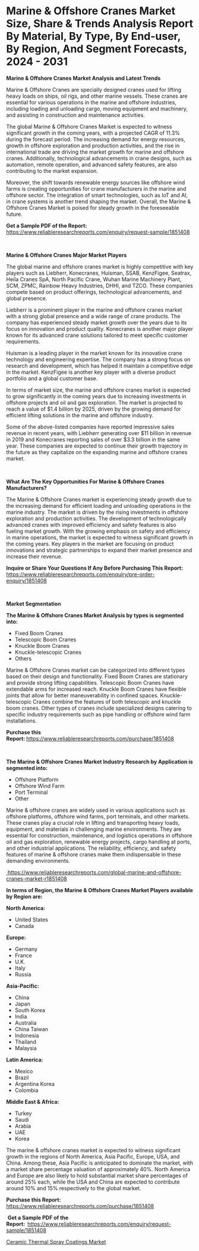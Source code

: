<p><h1>Marine & Offshore Cranes Market Size, Share & Trends Analysis Report By Material, By Type, By End-user, By Region, And Segment Forecasts, 2024 - 2031</h1></p><p><strong>Marine & Offshore Cranes Market Analysis and Latest Trends</strong></p>
<p><p>Marine & Offshore Cranes are specially designed cranes used for lifting heavy loads on ships, oil rigs, and other marine vessels. These cranes are essential for various operations in the marine and offshore industries, including loading and unloading cargo, moving equipment and machinery, and assisting in construction and maintenance activities.</p><p>The global Marine & Offshore Cranes Market is expected to witness significant growth in the coming years, with a projected CAGR of 11.3% during the forecast period. The increasing demand for energy resources, growth in offshore exploration and production activities, and the rise in international trade are driving the market growth for marine and offshore cranes. Additionally, technological advancements in crane designs, such as automation, remote operation, and advanced safety features, are also contributing to the market expansion.</p><p>Moreover, the shift towards renewable energy sources like offshore wind farms is creating opportunities for crane manufacturers in the marine and offshore sector. The integration of smart technologies, such as IoT and AI, in crane systems is another trend shaping the market. Overall, the Marine & Offshore Cranes Market is poised for steady growth in the foreseeable future.</p></p>
<p><strong>Get a Sample PDF of the Report:&nbsp;</strong> <a href="https://www.reliableresearchreports.com/enquiry/request-sample/1851408">https://www.reliableresearchreports.com/enquiry/request-sample/1851408</a></p>
<p>&nbsp;</p>
<p><strong>Marine & Offshore Cranes Major Market Players</strong></p>
<p><p>The global marine and offshore cranes market is highly competitive with key players such as Liebherr, Konecranes, Huisman, SSAB, KenzFigee, Seatrax, Heila Cranes SpA, North Pacific Crane, Wuhan Marine Machinery Plant, SCM, ZPMC, Rainbow Heavy Industries, DHHI, and TZCO. These companies compete based on product offerings, technological advancements, and global presence.</p><p>Liebherr is a prominent player in the marine and offshore cranes market with a strong global presence and a wide range of crane products. The company has experienced steady market growth over the years due to its focus on innovation and product quality. Konecranes is another major player known for its advanced crane solutions tailored to meet specific customer requirements.</p><p>Huisman is a leading player in the market known for its innovative crane technology and engineering expertise. The company has a strong focus on research and development, which has helped it maintain a competitive edge in the market. KenzFigee is another key player with a diverse product portfolio and a global customer base.</p><p>In terms of market size, the marine and offshore cranes market is expected to grow significantly in the coming years due to increasing investments in offshore projects and oil and gas exploration. The market is projected to reach a value of $1.4 billion by 2025, driven by the growing demand for efficient lifting solutions in the marine and offshore industry.</p><p>Some of the above-listed companies have reported impressive sales revenue in recent years, with Liebherr generating over $11 billion in revenue in 2019 and Konecranes reporting sales of over $3.3 billion in the same year. These companies are expected to continue their growth trajectory in the future as they capitalize on the expanding marine and offshore cranes market.</p></p>
<p>&nbsp;</p>
<p><strong>What Are The Key Opportunities For Marine & Offshore Cranes Manufacturers?</strong></p>
<p><p>The Marine & Offshore Cranes market is experiencing steady growth due to the increasing demand for efficient loading and unloading operations in the marine industry. The market is driven by the rising investments in offshore exploration and production activities. The development of technologically advanced cranes with improved efficiency and safety features is also fueling market growth. With the growing emphasis on safety and efficiency in marine operations, the market is expected to witness significant growth in the coming years. Key players in the market are focusing on product innovations and strategic partnerships to expand their market presence and increase their revenue.</p></p>
<p><strong>Inquire or Share Your Questions If Any Before Purchasing This Report:</strong> <a href="https://www.reliableresearchreports.com/enquiry/pre-order-enquiry/1851408">https://www.reliableresearchreports.com/enquiry/pre-order-enquiry/1851408</a></p>
<p>&nbsp;</p>
<p><strong>Market Segmentation</strong></p>
<p><strong>The Marine & Offshore Cranes Market Analysis by types is segmented into:</strong></p>
<p><ul><li>Fixed Boom Cranes</li><li>Telescopic Boom Cranes</li><li>Knuckle Boom Cranes</li><li>Knuckle-telescopic Cranes</li><li>Others</li></ul></p>
<p><p>Marine & Offshore Cranes market can be categorized into different types based on their design and functionality. Fixed Boom Cranes are stationary and provide strong lifting capabilities. Telescopic Boom Cranes have extendable arms for increased reach. Knuckle Boom Cranes have flexible joints that allow for better maneuverability in confined spaces. Knuckle-telescopic Cranes combine the features of both telescopic and knuckle boom cranes. Other types of cranes include specialized designs catering to specific industry requirements such as pipe handling or offshore wind farm installations.</p></p>
<p><strong>Purchase this Report:&nbsp;</strong><a href="https://www.reliableresearchreports.com/purchase/1851408">https://www.reliableresearchreports.com/purchase/1851408</a></p>
<p>&nbsp;</p>
<p><strong>The Marine & Offshore Cranes Market Industry Research by Application is segmented into:</strong></p>
<p><ul><li>Offshore Platform</li><li>Offshore Wind Farm</li><li>Port Terminal</li><li>Other</li></ul></p>
<p><p>Marine & offshore cranes are widely used in various applications such as offshore platforms, offshore wind farms, port terminals, and other markets. These cranes play a crucial role in lifting and transporting heavy loads, equipment, and materials in challenging marine environments. They are essential for construction, maintenance, and logistics operations in offshore oil and gas exploration, renewable energy projects, cargo handling at ports, and other industrial applications. The reliability, efficiency, and safety features of marine & offshore cranes make them indispensable in these demanding environments.</p></p>
<p><a href="https://www.reliableresearchreports.com/global-marine-and-offshore-cranes-market-r1851408">&nbsp;https://www.reliableresearchreports.com/global-marine-and-offshore-cranes-market-r1851408</a></p>
<p><strong>In terms of Region, the Marine & Offshore Cranes Market Players available by Region are:</strong></p>
<p>
    <p> <strong> North America: </strong>
        <ul>
            <li>United States</li>
            <li>Canada</li>
        </ul>
        </p> 
    <p> <strong> Europe: </strong>
        <ul>
            <li>Germany</li>
            <li>France</li>
            <li>U.K.</li>
            <li>Italy</li>
            <li>Russia</li>
        </ul>
        </p> 
    <p> <strong> Asia-Pacific: </strong>
        <ul>
            <li>China</li>
            <li>Japan</li>
            <li>South Korea</li>
            <li>India</li>
            <li>Australia</li>
            <li>China Taiwan</li>
            <li>Indonesia</li>
            <li>Thailand</li>
            <li>Malaysia</li>
        </ul>
        </p> 
    <p> <strong> Latin America: </strong>
        <ul>
            <li>Mexico</li>
            <li>Brazil</li>
            <li>Argentina Korea</li>
            <li>Colombia</li>
        </ul>
        </p> 
    <p> <strong> Middle East & Africa: </strong>
        <ul>
            <li>Turkey</li>
            <li>Saudi</li>
            <li>Arabia</li>
            <li>UAE</li>
            <li>Korea</li>
        </ul>
    </p>
    </p>
<p><p>The marine & offshore cranes market is expected to witness significant growth in the regions of North America, Asia Pacific, Europe, USA, and China. Among these, Asia Pacific is anticipated to dominate the market, with a market share percentage valuation of approximately 40%. North America and Europe are also likely to hold substantial market share percentages of around 25% each, while the USA and China are expected to contribute around 10% and 15% respectively to the global market.</p></p>
<p><strong>Purchase this Report: </strong><a href="https://www.reliableresearchreports.com/purchase/1851408">https://www.reliableresearchreports.com/purchase/1851408</a></p>
<p>&nbsp;<strong>Get a Sample PDF of the Report:&nbsp;&nbsp;</strong><a href="https://www.reliableresearchreports.com/enquiry/request-sample/1851408">https://www.reliableresearchreports.com/enquiry/request-sample/1851408</a></p>
<p><strong></strong></p>
<p><p><a href="https://www.linkedin.com/pulse/ceramic-thermal-spray-coatings-market-analysis-sze-forecasted-kyege">Ceramic Thermal Spray Coatings Market</a></p></p>